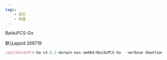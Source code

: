 ```yaml
---
tags:
    - 其它
    - 网盘
---
```


BaiduPCS-Go

默认appid                266719



```javascript
/opt/BaiduPCS-Go-v3.6.2-darwin-osx-amd64/BaiduPCS-Go  -verbose download /我的照片

```



